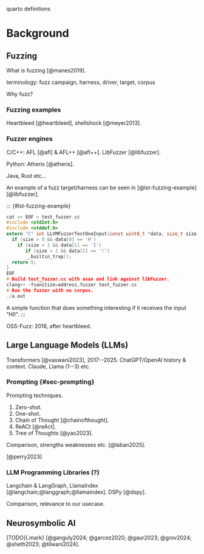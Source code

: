 quarto definitions

# Background

## Fuzzing

What is fuzzing [@manes2019].

terminology: fuzz campaign, harness, driver, target, corpus

Why fuzz?

### Fuzzing examples

Heartbleed [@heartbleed], shellshock [@meyer2013].

### Fuzzer engines

C/C++: AFL [@afl] & AFL++ [@afl++]. LibFuzzer [@libfuzzer].

Python: Atheris [@atheris].

Java, Rust etc...

An example of a fuzz target/harness can be seen in [@lst-fuzzing-example] [@libfuzzer].

::: {#lst-fuzzing-example}

```c
cat << EOF > test_fuzzer.cc
#include <stdint.h>
#include <stddef.h>
extern "C" int LLVMFuzzerTestOneInput(const uint8_t *data, size_t size) {
  if (size > 0 && data[0] == 'H')
    if (size > 1 && data[1] == 'I')
       if (size > 2 && data[2] == '!')
       __builtin_trap();
  return 0;
}
EOF
# Build test_fuzzer.cc with asan and link against libFuzzer.
clang++ -fsanitize=address,fuzzer test_fuzzer.cc
# Run the fuzzer with no corpus.
./a.out
```

A simple function that does something interesting if it receives the input "HI!".
:::

OSS-Fuzz: 2016, after heartbleed.

## Large Language Models (LLMs)

Transformers [@vaswani2023], 2017--2025. ChatGPT/OpenAI history & context. Claude, Llama (1--3) etc.

### Prompting {#sec-prompting}

Prompting techniques.

1. Zero-shot.
2. One-shot.
3. Chain of Thought [@chainofthought].
4. ReACt [@reAct].
5. Tree of Thoughts [@yao2023].

Comparison, strengths weaknesses etc. [@laban2025].

[@perry2023]

### LLM Programming Libraries (?)

Langchain & LangGraph, LlamaIndex [@langchain;@langgraph;@llamaindex]. DSPy [@dspy].

Comparison, relevance to our usecase.

## Neurosymbolic AI

[TODO]{.mark} [@ganguly2024; @garcez2020; @gaur2023; @grov2024; @sheth2023; @tilwani2024].
